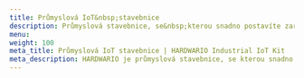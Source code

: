 ```yaml
---
title: Průmyslová IoT&nbsp;stavebnice
description: Průmyslová stavebnice, se&nbsp;kterou snadno postavíte zařízení pro piloty průmyslu 4.0, aktivním STEM vzdělávání a&nbsp;projekty chytré domácnosti.
menu:
weight: 100
meta_title: Průmyslová IoT stavebnice | HARDWARIO Industrial IoT Kit
meta_description: HARDWARIO je průmyslová stavebnice, se kterou snadno postavíte projekty internetu věcí. Nachází uplatnění zejména v pilotech průmyslu 4.0, aktivním STEM vzdělávání a také projektech chytré domácnosti. Vytvořená zařízení dokáží pracovat z baterií několik let.
---
```

